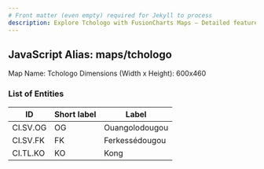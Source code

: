 ```yaml
---
# Front matter (even empty) required for Jekyll to process
description: Explore Tchologo with FusionCharts Maps – Detailed features for seamless integration. Try now & enhance your data visualization today! 
---
```


## JavaScript Alias: maps/tchologo

Map Name: Tchologo
Dimensions (Width x Height): 600x460

### List of Entities

ID | Short label | Label
---|---|---|
CI.SV.OG|OG|Ouangolodougou
CI.SV.FK|FK|Ferkessédougou
CI.TL.KO|KO|Kong

